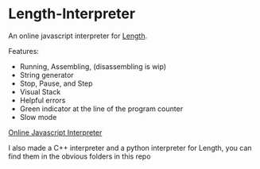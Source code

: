 # Length-Interpreter
An online javascript interpreter for [Length](https://esolangs.org/wiki/Length).

Features:
* Running, Assembling, (disassembling is wip)
* String generator
* Stop, Pause, and Step
* Visual Stack
* Helpful errors
* Green indicator at the line of the program counter
* Slow mode

[Online Javascript Interpreter](https://vilgotanl.github.io/Length-Interpreter/js_interpreter/index.html)

I also made a C++ interpreter and a python interpreter for Length, you can find them in the obvious folders in this repo